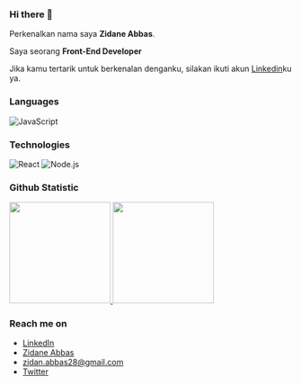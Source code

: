 ### Hi there 👋

Perkenalkan nama saya **Zidane Abbas**.<br>

Saya seorang **Front-End Developer**<br>

Jika kamu tertarik untuk berkenalan denganku, silakan ikuti akun [Linkedin](www.linkedin.com/in/zidane-abbas)ku ya.

### Languages
![JavaScript](https://img.shields.io/badge/-JavaScript-000?&logo=JavaScript)

### Technologies
![React](https://img.shields.io/badge/-React-000?&logo=React)
![Node.js](https://img.shields.io/badge/-Node.js-000?&logo=node.js)

### Github Statistic
<p align="left">
<a href="https://github.com/zidanabbas">
  <img height="180em" src="https://github-readme-stats-eight-theta.vercel.app/api?username=penuliscode&show_icons=true&theme=algolia&include_all_commits=true&count_private=true"/>
  <img height="180em" src="https://github-readme-stats-eight-theta.vercel.app/api/top-langs/?username=penuliscode&layout=compact&theme=algolia"/>
</a>
</p>

### Reach me on
- <a href="www.linkedin.com/in/zidane-abbas">LinkedIn</a>
- <a href="https://zidanabbas.vercel.app/">Zidane Abbas</a>
- zidan.abbas28@gmail.com
- <a href="https://twitter.com/zdnabbs">Twitter</a>
